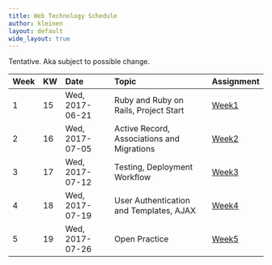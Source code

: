 ```yaml
---
title: Web Technology Schedule
author: kleinen
layout: default
wide_layout: true
---
```



Tentative. Aka subject to possible change.

| Week | KW | Date            | Topic                                      | Assignment                       |
|:-----|:---|:----------------|:-------------------------------------------|:---------------------------------|
| 1    | 15 | Wed, 2017-06-21 | Ruby and Ruby on Rails, Project Start      | [Week1](../assignments/week-1)   |
| 2    | 16 | Wed, 2017-07-05 | Active Record, Associations and Migrations | [Week2](../assignments/week-2)   |
| 3    | 17 | Wed, 2017-07-12 | Testing, Deployment Workflow               | [Week3](../assignments/week-3)   |
| 4    | 18 | Wed, 2017-07-19 | User Authentication and Templates, AJAX    | [Week4](../assignments/week-4-5) |
| 5    | 19 | Wed, 2017-07-26 | Open Practice                              | [Week5](../assignments/week-4-5) |
